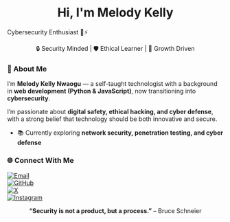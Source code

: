 <h1 align="center">
  Hi, I'm Melody Kelly
</h1>
<p>
  Cybersecurity Enthusiast 🔐⚡
</p>
<p align="center">
  🔒 Security Minded | 🛡️ Ethical Learner | 🚀 Growth Driven
</p>

### 🌱 About Me  

I’m **Melody Kelly Nwaogu** — a self-taught technologist with a background in **web development (Python & JavaScript)**, now transitioning into **cybersecurity**.  

I’m passionate about **digital safety, ethical hacking, and cyber defense**, with a strong belief that technology should be both innovative and secure.  

- 📚 Currently exploring **network security, penetration testing, and cyber defense**

### 🌐 Connect With Me  

[![Email](https://img.shields.io/badge/Email-Contact-1abc9c?style=flat-square&logo=gmail&logoColor=white)](mailto:kellynwaogumelody@gmail.com)  
[![GitHub](https://img.shields.io/badge/GitHub-181717?style=flat-square&logo=github&logoColor=white)](https://github.com/melodykellynwaogu)  
[![X](https://img.shields.io/badge/X-1DA1F2?style=flat-square&logo=x&logoColor=white)](https://x.com/MelodyKellyN)  
[![Instagram](https://img.shields.io/badge/Instagram-E4405F?style=flat-square&logo=instagram&logoColor=white)](https://www.instagram.com/melodykellynwaogu_/)  



<p align="center">
  <b>“Security is not a product, but a process.”</b> – Bruce Schneier  
</p>
